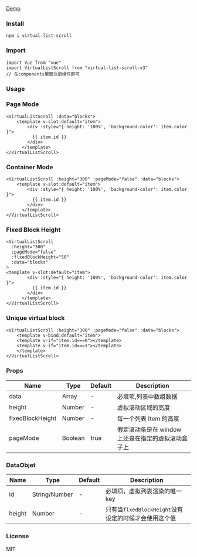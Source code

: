 [Demo](https://virtual-list-scroll-v3.vercel.app/)

### Install

```shell
npm i virtual-list-scroll
```

### Import

```shell
import Vue from "vue"
import VirtualListScroll from "virtual-list-scroll-v3"
// 在components里面注册组件即可
```

### Usage

### Page Mode

```vue
<VirtualListScroll :data="blocks">
    <template v-slot:default="item">
        <div :style="{ height: '100%', 'background-color': item.color }">
          {{ item.id }}
        </div>
      </template>
</VirtualListScroll>
```

### Container Mode

```vue
<VirtualListScroll :height="300" :pageMode="false" :data="blocks">
    <template v-slot:default="item">
        <div :style="{ height: '100%', 'background-color': item.color }">
          {{ item.id }}
        </div>
      </template>
</VirtualListScroll>
```

### Flxed Block Height

```vue
<VirtualListScroll
  :height="300"
  :pageMode="false"
  :flxedBlockHeight="50"
  :data="blocks"
>
<template v-slot:default="item">
        <div :style="{ height: '100%', 'background-color': item.color }">
          {{ item.id }}
        </div>
      </template>
</VirtualListScroll>
```

### Unique virtual block

```vue
<VirtualListScroll :height="300" :pageMode="false" :data="blocks">
    <template v-bind:default="item">
    <template v-if="item.id===0"></template>
    <template v-if="item.id===1"></template>
    </template>
</VirtualListScroll>
```

### Props

| Name             | Type              | Default | Description                                        |
| ---------------- | ----------------- | ------- | -------------------------------------------------- |
| data             | Array<DataObject> | -       | 必填项,列表中数组数据                              |
| height           | Number            | -       | 虚拟滚动区域的高度                                 |
| flxedBlockHeight | Number            | -       | 每一个列表 Item 的高度                             |
| pageMode         | Boolean           | true    | 假定滚动条是在 window 上还是在指定的虚拟滚动盒子上 |

### DataObjet

| Name   | Type          | Default | Description                                          |
| ------ | ------------- | ------- | ---------------------------------------------------- |
| id     | String/Number | -       | 必填项，虚拟列表渲染的唯一 key                       |
| height | Number        | -       | 只有当`flxedBlockHeight`没有设定的时候才会使用这个值 |

### License

MIT
